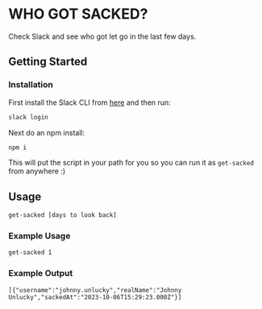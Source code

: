 # WHO GOT SACKED?

Check Slack and see who got let go in the last few days.

## Getting Started

### Installation

First install the Slack CLI from [here](https://api.slack.com/automation/cli/install) and then run:

```sh
slack login
```

Next do an npm install:

```sh
npm i
```

This will put the script in your path for you so you can run it as `get-sacked` from anywhere :)

## Usage

```sh
get-sacked [days to look back]
```

### Example Usage

```sh
get-sacked 1
```

### Example Output

```
[{"username":"johnny.unlucky","realName":"Johnny Unlucky","sackedAt":"2023-10-06T15:29:23.000Z"}]

```
